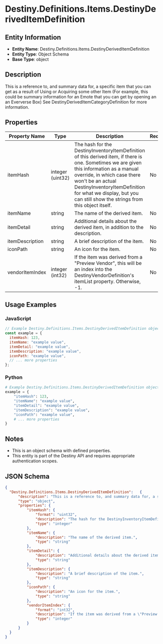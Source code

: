 # Destiny.Definitions.Items.DestinyDerivedItemDefinition

## Entity Information
- **Entity Name**: Destiny.Definitions.Items.DestinyDerivedItemDefinition
- **Entity Type**: Object Schema
- **Base Type**: object

## Description
This is a reference to, and summary data for, a specific item that you can get as a result of Using or Acquiring some other Item (For example, this could be summary information for an Emote that you can get by opening an an Eververse Box) See DestinyDerivedItemCategoryDefinition for more information.

## Properties

| Property Name | Type | Description | Required |
|---------------|------|-------------|----------|
| itemHash | integer (uint32) | The hash for the DestinyInventoryItemDefinition of this derived item, if there is one. Sometimes we are given this information as a manual override, in which case there won't be an actual DestinyInventoryItemDefinition for what we display, but you can still show the strings from this object itself. | No |
| itemName | string | The name of the derived item. | No |
| itemDetail | string | Additional details about the derived item, in addition to the description. | No |
| itemDescription | string | A brief description of the item. | No |
| iconPath | string | An icon for the item. | No |
| vendorItemIndex | integer (int32) | If the item was derived from a "Preview Vendor", this will be an index into the DestinyVendorDefinition's itemList property. Otherwise, -1. | No |

## Usage Examples

### JavaScript
```javascript
// Example Destiny.Definitions.Items.DestinyDerivedItemDefinition object
const example = {
  itemHash: 123,
  itemName: "example value",
  itemDetail: "example value",
  itemDescription: "example value",
  iconPath: "example value",
  // ... more properties
};
```

### Python
```python
# Example Destiny.Definitions.Items.DestinyDerivedItemDefinition object
example = {
    "itemHash": 123,
    "itemName": "example value",
    "itemDetail": "example value",
    "itemDescription": "example value",
    "iconPath": "example value",
    # ... more properties
}
```

## Notes
- This is an object schema with defined properties.
- This entity is part of the Destiny API and requires appropriate authentication scopes.

## JSON Schema
```json
{
  "Destiny.Definitions.Items.DestinyDerivedItemDefinition":   {
      "description": "This is a reference to, and summary data for, a specific item that you can get as a result of Using or Acquiring some other Item (For example, this could be summary information for an Emote that you can get by opening an an Eververse Box) See DestinyDerivedItemCategoryDefinition for more information.",
      "type": "object",
      "properties": {
          "itemHash": {
              "format": "uint32",
              "description": "The hash for the DestinyInventoryItemDefinition of this derived item, if there is one. Sometimes we are given this information as a manual override, in which case there won't be an actual DestinyInventoryItemDefinition for what we display, but you can still show the strings from this object itself.",
              "type": "integer"
          },
          "itemName": {
              "description": "The name of the derived item.",
              "type": "string"
          },
          "itemDetail": {
              "description": "Additional details about the derived item, in addition to the description.",
              "type": "string"
          },
          "itemDescription": {
              "description": "A brief description of the item.",
              "type": "string"
          },
          "iconPath": {
              "description": "An icon for the item.",
              "type": "string"
          },
          "vendorItemIndex": {
              "format": "int32",
              "description": "If the item was derived from a \"Preview Vendor\", this will be an index into the DestinyVendorDefinition's itemList property. Otherwise, -1.",
              "type": "integer"
          }
      }
  }
}
```

